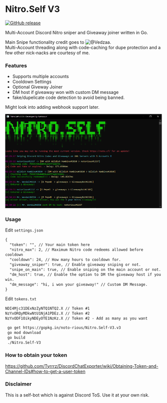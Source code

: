 # Nitro.Self V3

[![GitHub release](https://img.shields.io/github/v/release/noto-rious/Nitro.Self-V3)](https://github.com/noto-rious/Nitro.Self-V3/releases)

Multi-Account Discord Nitro sniper and Giveaway joiner written in Go.

Main Snipe functionality credit goes to ![@Vedzaa](https://github.com/Vedzaa).  
Multi-Account threading along with code-caching for dupe protection and a few other nick-nacks are courtesy of me.

### Features 
* Supports multiple accounts
* Cooldown Settings
* Optional Giveway Joiner
* DM host if giveaway won with custom DM message
* fake/dupelicate code detection to avoid being banned.


Might look into adding webhook support later.

![Screenshot](screenshot.png)

### Usage

Edit `settings.json`
```
{
  "token": "", // Your main token here
  "nitro_max": 2, // Maximum Nitro code redeems allowed before cooldown
  "cooldown": 24, // How many hours to cooldown for.
  "giveaway_sniper": true, // Enable giveaway sniping or not.
  "snipe_on_main": true, // Enable sniping on the main account or not.
  "dm_host": true, // Enable the option to DM the giveaway host if you win.
  "dm_message": "hi, i won your giveaway!" // Custom DM Message.
}
```
Edit `tokens.txt`
```
NDI4Mjc31DExNzZyNTQ1NTQ2.X // Token #1
NzYxORQyMDkwNtU1NjA1PDEz.X // Token #2
NzYxODF1OikyNDEyOTE1NzKz.X // Token #2 - Add as many as you want
```

```
 go get https://gopkg.in/noto-rious/Nitro.Self-V3.v3
 go mod download
 go build
 ./Nitro.Self-V3
 ```
 
### How to obtain your token
https://github.com/Tyrrrz/DiscordChatExporter/wiki/Obtaining-Token-and-Channel-IDs#how-to-get-a-user-token

### Disclaimer
This is a self-bot which is against Discord ToS. Use it at your own risk.
